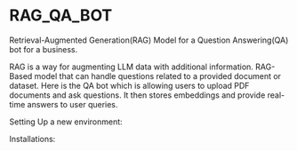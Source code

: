 # RAG_QA_BOT
Retrieval-Augmented Generation(RAG) Model for a Question Answering(QA) bot for a business.

RAG is a way for augmenting LLM data with additional information.
RAG-Based model that can handle questions related to a provided document or dataset.
Here is the QA bot which is allowing users to upload PDF documents and ask questions. It then stores embeddings and provide real-time answers to user queries.

Setting Up a new environment:
    
Installations:
